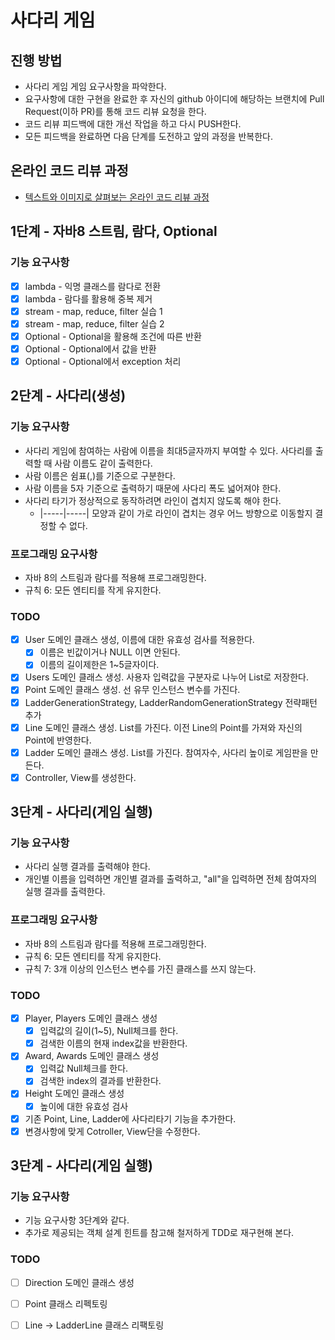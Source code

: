 # 사다리 게임

## 진행 방법

* 사다리 게임 게임 요구사항을 파악한다.
* 요구사항에 대한 구현을 완료한 후 자신의 github 아이디에 해당하는 브랜치에 Pull Request(이하 PR)를 통해 코드 리뷰 요청을 한다.
* 코드 리뷰 피드백에 대한 개선 작업을 하고 다시 PUSH한다.
* 모든 피드백을 완료하면 다음 단계를 도전하고 앞의 과정을 반복한다.

## 온라인 코드 리뷰 과정

* [텍스트와 이미지로 살펴보는 온라인 코드 리뷰 과정](https://github.com/nextstep-step/nextstep-docs/tree/master/codereview)

## 1단계 - 자바8 스트림, 람다, Optional

### 기능 요구사항
* [X] lambda - 익명 클래스를 람다로 전환
* [X] lambda - 람다를 활용해 중복 제거
* [X] stream - map, reduce, filter 실습 1
* [X] stream - map, reduce, filter 실습 2
* [X] Optional - Optional을 활용해 조건에 따른 반환
* [X] Optional - Optional에서 값을 반환
* [X] Optional - Optional에서 exception 처리

## 2단계 - 사다리(생성)

### 기능 요구사항
* 사다리 게임에 참여하는 사람에 이름을 최대5글자까지 부여할 수 있다. 사다리를 출력할 때 사람 이름도 같이 출력한다.
* 사람 이름은 쉼표(,)를 기준으로 구분한다.
* 사람 이름을 5자 기준으로 출력하기 때문에 사다리 폭도 넓어져야 한다.
* 사다리 타기가 정상적으로 동작하려면 라인이 겹치지 않도록 해야 한다.
    * |-----|-----| 모양과 같이 가로 라인이 겹치는 경우 어느 방향으로 이동할지 결정할 수 없다.

### 프로그래밍 요구사항
* 자바 8의 스트림과 람다를 적용해 프로그래밍한다.
* 규칙 6: 모든 엔티티를 작게 유지한다.

### TODO
* [X] User 도메인 클래스 생성, 이름에 대한 유효성 검사를 적용한다.
    * [X] 이름은 빈값이거나 NULL 이면 안된다.
    * [X] 이름의 길이제한은 1~5글자이다.
* [X] Users 도메인 클래스 생성. 사용자 입력값을 구분자로 나누어 List<User>로 저장한다.
* [X] Point 도메인 클래스 생성. 선 유무 인스턴스 변수를 가진다.
* [X] LadderGenerationStrategy, LadderRandomGenerationStrategy 전략패턴 추가
* [X] Line 도메인 클래스 생성. List<Point>를 가진다. 이전 Line의 Point를 가져와 자신의 Point에 반영한다.
* [X] Ladder 도메인 클래스 생성. List<Line>를 가진다. 참여자수, 사다리 높이로 게임판을 만든다.
* [X] Controller, View를 생성한다.

## 3단계 - 사다리(게임 실행)

### 기능 요구사항
* 사다리 실행 결과를 출력해야 한다.
* 개인별 이름을 입력하면 개인별 결과를 출력하고, "all"을 입력하면 전체 참여자의 실행 결과를 출력한다.

### 프로그래밍 요구사항
* 자바 8의 스트림과 람다를 적용해 프로그래밍한다.
* 규칙 6: 모든 엔티티를 작게 유지한다.
* 규칙 7: 3개 이상의 인스턴스 변수를 가진 클래스를 쓰지 않는다.

### TODO
* [X] Player, Players 도메인 클래스 생성
    * [X] 입력값의 길이(1~5), Null체크를 한다.
    * [X] 검색한 이름의 현재 index값을 반환한다.
* [X] Award, Awards 도메인 클래스 생성
    * [X] 입력값 Null체크를 한다.
    * [X] 검색한 index의 결과를 반환한다.
* [X] Height 도메인 클래스 생성
    * [X] 높이에 대한 유효성 검사
* [X] 기존 Point, Line, Ladder에 사다리타기 기능을 추가한다.
* [X] 변경사항에 맞게 Cotroller, View단을 수정한다.

## 3단계 - 사다리(게임 실행)

### 기능 요구사항
* 기능 요구사항 3단계와 같다.
* 추가로 제공되는 객체 설계 힌트를 참고해 철저하게 TDD로 재구현해 본다.

### TODO
* [ ] Direction 도메인 클래스 생성
* [ ] Point 클래스 리펙토링
* [ ] Line -> LadderLine 클래스 리팩토링

